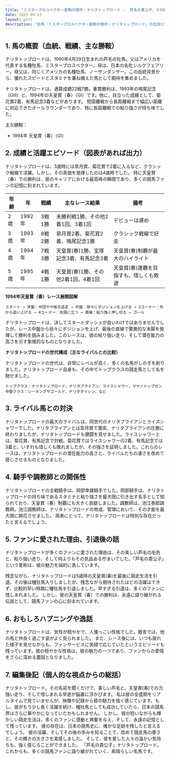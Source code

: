 ```yaml
---
title: "ミスタープロスペクター産駒の傑作・ナリタトップロード -  芦毛の貴公子、その輝かしい軌跡と惜しまれる早逝"
date: 2025-09-13
layout: post
description: "名馬『ミスタープロスペクター産駒の傑作・ナリタトップロード』の伝説と魅力を深堀り"
---
```


## 1. 馬の概要（血統、戦績、主な勝鞍）

ナリタトップロードは、1990年4月29日生まれの芦毛の牡馬。父はアメリカを代表する名種牡馬、ミスタープロスペクター。母は、日本の名牝シルクフェアリー。母父は、同じくアメリカの名種牡馬、ノーザンダンサー。この血統背景から、優れたスピードとスタミナを兼ね備えた馬として期待を集めました。

ナリタトップロードは、通算成績22戦7勝。重賞勝利は、1993年の鳴尾記念（GIII）と、1994年の天皇賞（春）（GI）です。他に、目立った成績として、菊花賞2着、有馬記念3着などがあります。  短距離戦から長距離戦まで幅広い距離に対応できたオールラウンダーであり、特に長距離戦での粘り強さが持ち味でした。

主な勝鞍：

* 1994年 天皇賞（春）（GI）


## 2. 成績と活躍エピソード（図表があれば出力）

ナリタトップロードは、3歳時には皐月賞、菊花賞で2着に入るなど、クラシック戦線で活躍。しかし、その真価を発揮したのは4歳時でした。  特に天皇賞（春）での勝利は、彼のキャリアにおける最高峰の瞬間であり、多くの競馬ファンの記憶に刻まれています。

| 年齢 | 年 | 戦績 | 主なレース結果 | 備考 |
|---|---|---|---|---|
| 2歳 | 1992年 | 3戦1勝 |  未勝利戦1勝、その他2着1回、3着1回 |  デビューは遅め |
| 3歳 | 1993年 | 8戦2勝 | 皐月賞2着、菊花賞2着、鳴尾記念1勝 | クラシック戦線で好走 |
| 4歳 | 1994年 | 7戦3勝 | 天皇賞(春)1勝、宝塚記念3着、有馬記念3着 | 天皇賞(春)制覇が最大のハイライト |
| 5歳 | 1995年 | 4戦1勝 |  天皇賞(春)1勝、その他2着1回、4着1回 | 天皇賞(春)連覇を目指すも、惜しくも敗退 |


**1994年天皇賞（春）レース展開図解**

```
スタート → 序盤：中団やや後方追走 → 中盤：徐々にポジションを上げる → 3コーナー：外から追い上げる → 4コーナー：先頭に立つ → 直線：粘り強く押し切る → ゴール
```

ナリタトップロードは、決してスタートダッシュが良いわけではありませんでしたが、レース中盤から徐々にポジションを上げ、最後の直線で驚異的な末脚を発揮して勝利を掴みました。このレースは、彼の粘り強い走り、そして潜在能力の高さを示す象徴的なものとなりました。

**ナリタトップロードの世代構成（主なライバルとの比較）**

ナリタトップロードの世代は、非常にレベルが高く、多くの名馬がしのぎを削りました。ナリタトップロード自身も、その中でトップクラスの競走馬として名を馳せました。

```
トップクラス：ナリタトップロード、ナリタブライアン、ライスシャワー、マヤノトップガン
中堅クラス：シーキングザゴールド、ナリタタイシン、など
```


## 3. ライバル馬との対決

ナリタトップロードの最大のライバルは、同世代のナリタブライアンとライスシャワーでした。ナリタブライアンとは皐月賞で激突、ナリタブライアンの圧勝に終わりましたが、ナリタトップロードも健闘を見せました。ライスシャワーとは、菊花賞、有馬記念で対戦。菊花賞ではライスシャワーの2着、有馬記念では3着と、いずれも惜しくも敗れましたが、その強さを証明しました。これらのレースは、ナリタトップロードの潜在能力の高さと、ライバルたちの凄さを改めて感じさせるものとなりました。


## 4. 騎手や調教師との関係性

ナリタトップロードの主戦騎手は、岡部幸雄騎手でした。岡部騎手は、ナリタトップロードの持ち味であるスタミナと粘り強さを最大限に引き出す名手として知られており、天皇賞（春）制覇にも大きく貢献しました。調教師は、池江泰郎調教師。池江調教師は、ナリタトップロードの育成、管理において、その才能を最大限に開花させました。  両者にとって、ナリタトップロードは特別な存在だったと言えるでしょう。


## 5. ファンに愛された理由、引退後の話

ナリタトップロードが多くのファンに愛された理由は、その美しい芦毛の毛色と、粘り強い走り、そして何よりもその気品ある佇まいでした。「芦毛の貴公子」という愛称は、彼の魅力を端的に表しています。

残念ながら、ナリタトップロードは5歳時の天皇賞(春)を最後に競走生活を引退。その後は種牡馬入りしましたが、残念ながら期待されたほどの活躍はできず、比較的早い時期に種牡馬を引退しました。早すぎる引退は、多くのファンに惜しまれました。  しかし、彼の天皇賞（春）での勝利は、永遠に語り継がれる伝説として、競馬ファンの心に刻まれています。


## 6. おもしろハプニングや逸話

ナリタトップロードは、気性が穏やかで、人懐っこい性格でした。厩舎では、他の馬と仲良く過ごす姿がよく見られました。  また、レース後には、いつも疲れた様子を見せながらも、ファンサービスに笑顔で応じていたというエピソードも残っています。彼の穏やかな性格は、彼の魅力の一つであり、ファンからの愛情をさらに深める要因となりました。


## 7. 編集後記（個人的な視点からの総括）

ナリタトップロード。その名前を聞くだけで、美しい芦毛と、天皇賞(春)での力強い走り、そして惜しまれる早逝が脳裏に浮かびます。  私は彼の全盛期をリアルタイムで見ていませんが、映像や記録から彼の魅力を強く感じています。もし、彼がもう少し長く活躍を続け、種牡馬としても成功していたら、日本の競馬界はさらに華やかになっていたかもしれません。  しかし、彼の短いながらも輝かしい競走生活は、多くのファンに感動と興奮を与え、そして、永遠の記憶として残っています。  彼の存在は、日本の競馬史に、確かな足跡を残したと言えるでしょう。  彼の活躍、そしてその後の歩みを知ることで、改めて競走馬の儚さと、その輝きの大きさを実感しました。  そして、彼を愛した人々の温かい気持ちも、強く感じることができました。  「芦毛の貴公子」ナリタトップロード。これからも、多くの競馬ファンに語り継がれていく、素晴らしい名馬です。
